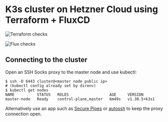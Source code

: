 # K3s cluster on Hetzner Cloud using Terraform + FluxCD

![Terraform checks](https://github.com/mbenedettini/hetzner-k3s-cluster/actions/workflows/terraform-checks.yaml/badge.svg)

![Flux checks](https://github.com/mbenedettini/hetzner-k3s-cluster/actions/workflows/flux-checks.yaml/badge.svg)


## Connecting to the cluster

Open an SSH Socks proxy to the master node and use kubectl:

```
$ ssh -D 6443 cluster@<master node public ip>
# (kubectl config already set by direnv)
$ kubectl get nodes
NAME          STATUS   ROLES                  AGE     VERSION
master-node   Ready    control-plane,master   6m49s   v1.30.5+k3s1
```

Alternatively use an app such as
[Secure Pipes](https://www.opoet.com/pyro/index.php) or
[autossh](https://github.com/autossh/autossh) to keep the proxy connection open.
